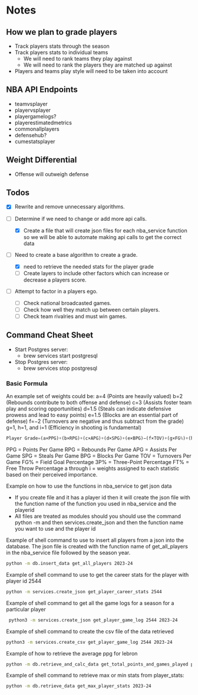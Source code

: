 # Notes

## How we plan to grade players

- Track players stats through the season
- Track players stats to individual teams
  - We will need to rank teams they play against
  - We will need to rank the players they are matched up against
- Players and teams play style will need to be taken into account

## NBA API Endpoints

- teamvsplayer
- playervsplayer
- playergamelogs?
- playerestimatedmetrics
- commonallplayers
- defensehub?
- cumestatsplayer

## Weight Differential

- Offense will outweigh defense

## Todos

- [x] Rewrite and remove unnecessary algorithms.
- [ ] Determine if we need to change or add more api calls.

  - [x] Create a file that will create json files for each nba_service function so we will be able to automate making api calls to get the correct data

- [ ] Need to create a base algorithm to create a grade.

  - [x] need to retrieve the needed stats for the player grade
  - [ ] Create layers to include other factors which can increase or decrease a players score.

- [ ] Attempt to factor in a players ego.
  - [ ] Check national broadcasted games.
  - [ ] Check how well they match up between certain players.
  - [ ] Check team rivalries and must win games.

## Command Cheat Sheet

- Start Postgres server:
  - brew services start postgresql
- Stop Postgres server:
  - brew services stop postgresql

### Basic Formula

An example set of weights could be:
a=4 (Points are heavily valued)
b=2 (Rebounds contribute to both offense and defense)
c=3 (Assists foster team play and scoring opportunities)
d=1.5 (Steals can indicate defensive prowess and lead to easy points)
e=1.5 (Blocks are an essential part of defense)
f=−2 (Turnovers are negative and thus subtract from the grade)
g=1, h=1, and i=1 (Efficiency in shooting is fundamental)

```python
Player Grade=(a×PPG)+(b×RPG)+(c×APG)+(d×SPG)+(e×BPG)−(f×TOV)+(g×FG%)+(h×3P%)+(i×FT%)
```

PPG = Points Per Game
RPG = Rebounds Per Game
APG = Assists Per Game
SPG = Steals Per Game
BPG = Blocks Per Game
TOV = Turnovers Per Game
FG% = Field Goal Percentage
3P% = Three-Point Percentage
FT% = Free Throw Percentage
a through i = weights assigned to each statistic based on their perceived importance.

Example on how to use the functions in nba_service to get json data

- If you create file and it has a player id then it will create the json file with the function name of the function you used in nba_service and the playerid
- All files are treated as modules should you should use the command python -m and then services.create_json and then the function name you want to use and the player id

Example of shell command to use to insert all players from a json into the database. The json file is created with the function name of get_all_players in the nba_service file followed by the season year.

```sh
python -m db.insert_data get_all_players 2023-24
```

Example of shell command to use to get the career stats for the player with player id 2544

```sh
python -m services.create_json get_player_career_stats 2544
```

Example of shell command to get all the game logs for a season for a particular player

```sh
 python3 -m services.create_json get_player_game_log 2544 2023-24
```

Example of shell command to create the csv file of the data retrieved

```sh
python3 -m services.create_csv get_player_game_log 2544 2023-24
```

Example of how to retrieve the average ppg for lebron

```sh
python -m db.retrieve_and_calc_data get_total_points_and_games_played ppg 2544 22023
```

Example of shell command to retrieve max or min stats from player_stats:

```sh
python -m db.retrieve_data get_max_player_stats 2023-24
```
